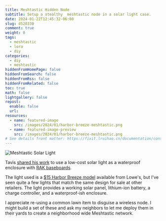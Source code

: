 ```yaml
---
title: Meshtastic Hidden Node
subtitle: Setup a stealthy  meshtastic node in a solar light case.
date: 2024-01-22T12:45:32-06:00
slug: d520330
comment: true
weight: 0
tags:
  - meshtastic
  - lora
  - diy
categories:
  - diy
  - meshtastic
hiddenFromHomePage: false
hiddenFromSearch: false
hiddenFromRss: false
hiddenFromRelated: false
toc: true
math: false
lightgallery: false
repost:
  enable: false
  url:
resources:
  - name: featured-image
    src: /images/2024/01/harbor-breeze-meshtastic.png
  - name: featured-image-preview
    src: /images/2024/01/harbor-breeze-meshtastic.png
# See details front matter: https://fixit.lruihao.cn/documentation/content-management/introduction/#front-matter
---
```


![Meshtastic Solar Light](/images/2024/01/harbor-breeze-meshtastic.png)

Tavis [shared his work](https://hackaday.io/project/194509-harbor-breeze-meshtastic-hack) to use a low-cost solar light as a waterproof enclosure with [RAK baseboards](https://store.rakwireless.com/products/wisblock-meshtastic-starter-kit).

<!--more-->

The light used is a [$15 Harbor Breeze model](https://www.lowes.com/pd/60LM-Solar-Spot-Light/1002689960) available from Lowe's, but I've seen quite a few lights that match the same design for sale at other retailers. The light provides a working solar panel, lithium-ion battery, a charge controller, and a waterproof-ish enclosure.

I appreciate re-using a common lawn item to disguise a wireless node. I might build a set of these and ask my neighbors to let me deploy them in their yards to create a neighborhood wide Meshtastic network.
